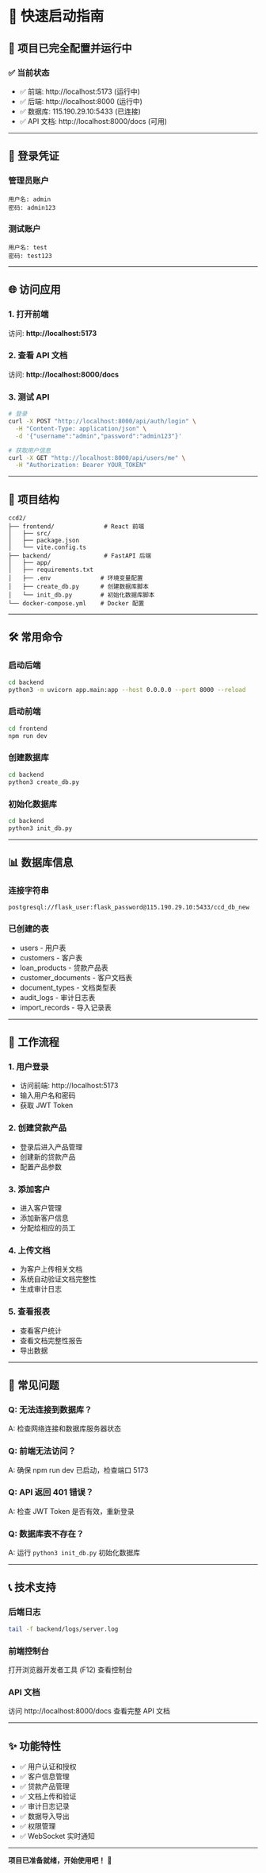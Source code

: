 # 🚀 快速启动指南

## 📌 项目已完全配置并运行中

### ✅ 当前状态
- ✅ 前端: http://localhost:5173 (运行中)
- ✅ 后端: http://localhost:8000 (运行中)
- ✅ 数据库: 115.190.29.10:5433 (已连接)
- ✅ API 文档: http://localhost:8000/docs (可用)

---

## 🔐 登录凭证

### 管理员账户
```
用户名: admin
密码: admin123
```

### 测试账户
```
用户名: test
密码: test123
```

---

## 🌐 访问应用

### 1. 打开前端
访问: **http://localhost:5173**

### 2. 查看 API 文档
访问: **http://localhost:8000/docs**

### 3. 测试 API
```bash
# 登录
curl -X POST "http://localhost:8000/api/auth/login" \
  -H "Content-Type: application/json" \
  -d '{"username":"admin","password":"admin123"}'

# 获取用户信息
curl -X GET "http://localhost:8000/api/users/me" \
  -H "Authorization: Bearer YOUR_TOKEN"
```

---

## 📁 项目结构

```
ccd2/
├── frontend/              # React 前端
│   ├── src/
│   ├── package.json
│   └── vite.config.ts
├── backend/               # FastAPI 后端
│   ├── app/
│   ├── requirements.txt
│   ├── .env              # 环境变量配置
│   ├── create_db.py      # 创建数据库脚本
│   └── init_db.py        # 初始化数据库脚本
└── docker-compose.yml    # Docker 配置
```

---

## 🛠️ 常用命令

### 启动后端
```bash
cd backend
python3 -m uvicorn app.main:app --host 0.0.0.0 --port 8000 --reload
```

### 启动前端
```bash
cd frontend
npm run dev
```

### 创建数据库
```bash
cd backend
python3 create_db.py
```

### 初始化数据库
```bash
cd backend
python3 init_db.py
```

---

## 📊 数据库信息

### 连接字符串
```
postgresql://flask_user:flask_password@115.190.29.10:5433/ccd_db_new
```

### 已创建的表
- users - 用户表
- customers - 客户表
- loan_products - 贷款产品表
- customer_documents - 客户文档表
- document_types - 文档类型表
- audit_logs - 审计日志表
- import_records - 导入记录表

---

## 🔄 工作流程

### 1. 用户登录
- 访问前端: http://localhost:5173
- 输入用户名和密码
- 获取 JWT Token

### 2. 创建贷款产品
- 登录后进入产品管理
- 创建新的贷款产品
- 配置产品参数

### 3. 添加客户
- 进入客户管理
- 添加新客户信息
- 分配给相应的员工

### 4. 上传文档
- 为客户上传相关文档
- 系统自动验证文档完整性
- 生成审计日志

### 5. 查看报表
- 查看客户统计
- 查看文档完整性报告
- 导出数据

---

## 🐛 常见问题

### Q: 无法连接到数据库？
A: 检查网络连接和数据库服务器状态

### Q: 前端无法访问？
A: 确保 npm run dev 已启动，检查端口 5173

### Q: API 返回 401 错误？
A: 检查 JWT Token 是否有效，重新登录

### Q: 数据库表不存在？
A: 运行 `python3 init_db.py` 初始化数据库

---

## 📞 技术支持

### 后端日志
```bash
tail -f backend/logs/server.log
```

### 前端控制台
打开浏览器开发者工具 (F12) 查看控制台

### API 文档
访问 http://localhost:8000/docs 查看完整 API 文档

---

## ✨ 功能特性

- ✅ 用户认证和授权
- ✅ 客户信息管理
- ✅ 贷款产品管理
- ✅ 文档上传和验证
- ✅ 审计日志记录
- ✅ 数据导入导出
- ✅ 权限管理
- ✅ WebSocket 实时通知

---

**项目已准备就绪，开始使用吧！** 🎉

